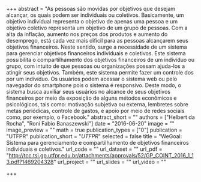 +++
abstract = "As pessoas são movidas por objetivos que desejam alcançar, os quais podem ser individuais ou coletivos. Basicamente, um objetivo individual representa o objetivo de apenas uma pessoa e um objetivo coletivo representa um objetivo de um grupo de pessoas. Com a alta da inflação, aumento nos preços dos produtos e aumento do desemprego, está cada vez mais difícil para as pessoas alcançarem seus objetivos financeiros. Neste sentido, surge a necessidade de um sistema para gerenciar objetivos financeiros individuais e coletivos. Este sistema possibilita o compartilhamento dos objetivos financeiros de um indivíduo ou grupo, com intuito de que pessoas ou organizações possam ajuda-los a atingir seus objetivos. Também, este sistema permite fazer um controle dos por um indivíduo. Os usuários podem acessar o sistema web ou pelo navegador do smartphone pois o sistema é responsivo. Deste modo, o sistema busca auxiliar seus usuários no alcance de seus objetivos financeiros por meio da exposição de alguns métodos econômicos e psicológicos, tais como: motivação subjetiva ou externa, lembretes sobre metas periódicas, controle de gastos, e apoio por meio de redes sociais como, por exemplo, o Facebook."
abstract_short = ""
authors = ["Helbert da Rocha", "Roni Fabio Banaszewski"]
date = "2016-06-20"
image = ""
image_preview = ""
math = true
publication_types = ["0"]
publication = "UTFPR"
publication_short = "*UTFPR*"
selected = false
title = "WeGoal: Sistema para gerenciamento e compartilhamento de objetivos financeiros individuais e coletivos."
url_code = ""
url_dataset = ""
url_pdf = "http://tcc.tsi.gp.utfpr.edu.br/attachments/approvals/52/GP_COINT_2016_1_13.pdf?1469204328"
url_project = ""
url_slides = ""
url_video = ""

+++
